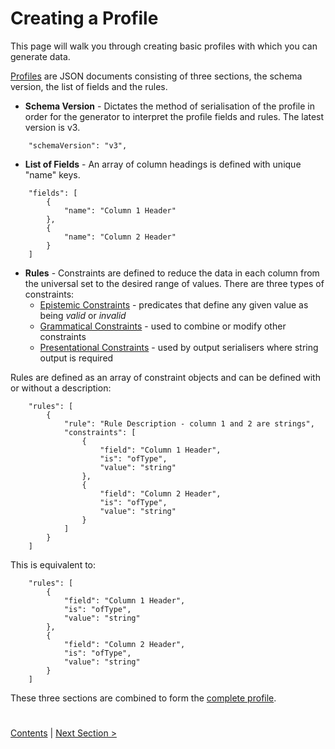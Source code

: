 # Creating a Profile

This page will walk you through creating basic profiles with which you can generate data.

[Profiles](../Profiles.md) are JSON documents consisting of three sections, the schema version, the list 
of fields and the rules.

- **Schema Version** - Dictates the method of serialisation of the profile in order for the generator to 
interpret the profile fields and rules. The latest version is v3.
```
    "schemaVersion": "v3",
```
- **List of Fields** - An array of column headings is defined with unique "name" keys.
```
    "fields": [
        {
            "name": "Column 1 Header"
        },
        {
            "name": "Column 2 Header"
        }
    ]
```
- **Rules** - Constraints are defined to reduce the data in each column from the universal set
to the desired range of values. There are three types of constraints: 
    - [Epistemic Constraints](../EpistemicConstraints.md) - predicates that define any given value as being 
    _valid_ or _invalid_
    - [Grammatical Constraints](../GrammaticalConstraints.md) - used to combine or modify other constraints
    - [Presentational Constraints](../PresentationalConstraints.md) - used by output serialisers where
     string output is required 
     
Rules are defined as an array of constraint objects and can be defined with or without a description:
    
```
    "rules": [
        {
            "rule": "Rule Description - column 1 and 2 are strings",
            "constraints": [
                {
                    "field": "Column 1 Header",
                    "is": "ofType",
                    "value": "string"
                },
                {
                    "field": "Column 2 Header",
                    "is": "ofType",
                    "value": "string"
                }
            ]
        }
    ]

```

This is equivalent to:
    
```
    "rules": [
        {
            "field": "Column 1 Header",
            "is": "ofType",
            "value": "string"
        },
        {
            "field": "Column 2 Header",
            "is": "ofType",
            "value": "string"
        }
    ]

```

These three sections are combined to form the [complete profile](ExampleProfile1.json).

#

[Contents](StepByStepInstructions.md) | [Next Section >](GeneratingData.md)